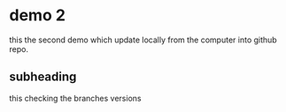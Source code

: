 # demo 2

this the second demo which update locally from the computer into github repo.

## subheading

this checking the branches versions